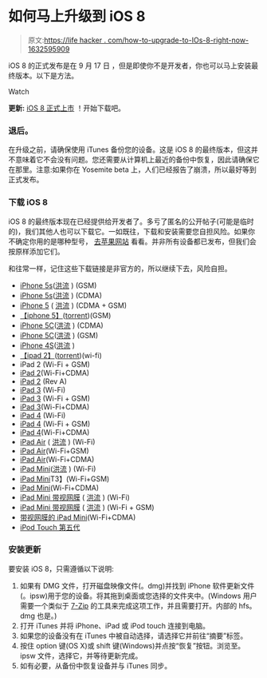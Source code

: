 # 如何马上升级到 iOS 8

> 原文:[https://life hacker . com/how-to-upgrade-to-IOs-8-right-now-1632595909](https://lifehacker.com/how-to-upgrade-to-ios-8-right-now-1632595909)

iOS 8 的正式发布是在 9 月 17 日 ，但是即使你不是开发者，你也可以马上安装最终版本。以下是方法。

Watch

**更新:** [iOS 8 正式上市](https://lifehacker.com/all-the-new-stuff-in-ios-8-1584893352) ！开始下载吧。

### 退后。

在升级之前，请确保使用 iTunes 备份您的设备。这是 iOS 8 的最终版本，但这并不意味着它不会没有问题。您还需要从计算机上最近的备份中恢复，因此请确保它在那里。注意:如果你在 Yosemite beta 上，人们已经报告了崩溃，所以最好等到正式发布。

### 下载 iOS 8

iOS 8 的最终版本现在已经提供给开发者了。多亏了匿名的公开帖子(可能是临时的)，我们其他人也可以下载它。一如既往，下载和安装需要您自担风险。如果你不确定你用的是哪种型号， [去苹果网站](http://support.apple.com/kb/ht3939) 看看。并非所有设备都已发布，但我们会按原样添加它们。

和往常一样，记住这些下载链接是非官方的，所以继续下去，风险自担。

*   [iPhone 5s](https://mega.co.nz/#!8chVRKbZ!nJEVbeaiE3EKpPh_JfS13n98g7t2HjGoNQw6t3fxHh4)([洪流](https://kickass.to/ios-8-ios8-gm-gold-master-final-build-12a365-with-activation-for-iphone-5s-model-a1457-a1518-a1528-a1530-t9559947.html) ) (GSM)
*   [iPhone 5s](https://mega.co.nz/#!y1xmjCzJ!MRbycYrkzOdrDLiGB4U0B5ZJ248LWv_cQkBRe6jf55Y)([洪流](https://kickass.to/ios-8-gm-seed-iphone-5s-model-a1453-a1533-12a365-t9560475.html) ) (CDMA)
*   [iPhone 5](https://mega.co.nz/#!K4MgmZAZ!aJAvwxcAlROwG-DjBrusrYjtvgpvdAezz518kLydY90) ( [洪流](https://kickass.to/ios-8-ios8-gm-gold-master-final-build-12a365-with-activation-for-iphone-5-model-a1429-cdma-t9560044.html) ) (CDMA + GSM)
*   [【iphone 5】](https://mega.co.nz/#!mhJCia6B!iCq08iiK9qffk_1vcUQvdAY15jexyVW5JfAG8KRSHJw)([torrent](https://kickass.to/ios-8-ios8-gm-gold-master-final-build-12a365-with-activation-for-iphone-5-model-a1428-gsm-t9560358.html))(GSM)
*   [iPhone 5C](http://bayfiles.net/file/1kpNm/RnG3b1/ios_8_gm_seed_iphone_5c_model_a1456_a1532_12a365.zip)([洪流](https://kickass.to/ios-8-gm-seed-iphone-5c-model-a1456-a1532-12a365-t9560476.html) ) (CDMA)
*   [iPhone 5C](http://bayfiles.net/file/1kpNc/ZAH9kI/ios_8_gm_seed_iphone_5c_model_a1507_a1516_a1526_a1529_12a365.zip)([洪流](https://kickass.to/ios-8-gm-seed-iphone-5c-model-a1507-a1516-a1526-a1529-12a365-t9560478.html) ) (GSM)
*   [iPhone 4S](https://mega.co.nz/#!6gFBVDpY!OXRFLv_SCkhcSnflxazPVsTndNmwnjdQLVqLKKQE7J8)([洪流](https://kickass.to/ios-8-ios8-gm-gold-master-final-build-12a365-with-activation-for-iphone-4s-t9560098.html) )
*   [【ipad 2】](http://bayfiles.net/file/1kpWV/FnMkQ9/ios_8_gm_seed_ipad_2_wifi_12a365.zip)([torrent](https://kickass.to/ios-8-ios8-gm-gold-master-final-build-12a365-with-activation-for-ipad-2-wi-fi-t9560506.html))(wi-fi)
*   iPad 2 (Wi-Fi + GSM)
*   [iPad 2](https://mega.co.nz/#!6xxgGb6B!EwiJT5g8cmfcCcZNC8HzeMvulGIIKBMWAbJHuYeNjOI)(Wi-Fi+CDMA)
*   [iPad 2](https://mega.co.nz/#!74wylLoL!lZOjf6dliVav-0ykuZFwgKch-EaTbHDuK0W9tTfFVPE) (Rev A)
*   [iPad 3](https://mega.co.nz/#!r903RDQK!VYUeKTZiuCmtz9F64dqf7S-IoCNKzTTaf5RA5BZMFvE) (Wi-Fi)
*   [iPad 3](http://bayfiles.net/file/1kpZi/m1wyNM/ios_8_gm_seed_ipad_wifi_cellular_model_for_att_12a365.zip) (Wi-Fi + GSM)
*   [iPad 3](https://mega.co.nz/#!qlhSDaTS!wsTVPdN9_XorPmIgRCjVYqxvMSGd8Xte_5OcOKjgZVQ)(Wi-Fi+CDMA)
*   [iPad 4](http://bayfiles.net/file/1kpR9/1KNEtO/ios_8_gm_seed_ipad_4th_generation_model_a1458_12a365.zip) (Wi-Fi)
*   [iPad 4](http://bayfiles.net/file/1kpQu/T3G3ff/ios_8_gm_seed_ipad_4th_generation_model_a1460_12a365.zip) (Wi-Fi + GSM)
*   [iPad 4](http://bayfiles.net/file/1kpQu/T3G3ff/ios_8_gm_seed_ipad_4th_generation_model_a1460_12a365.zip)(Wi-Fi+CDMA)
*   [iPad Air](http://bayfiles.net/file/1kpQ2/tPk3aJ/ios_8_gm_seed_ipad_air_model_a1474_12a365.zip) ( [洪流](https://kickass.to/ios-8-ios8-gm-gold-master-final-build-12a365-with-activation-for-ipad-air-model-a1474-t9560403.html) ) (Wi-Fi)
*   [iPad Air](http://bayfiles.net/file/1kpON/HSIgbs/ios_8_gm_seed_ipad_air_model_a1475_12a365.zip)(Wi-Fi+GSM)
*   [iPad Air](http://bayfiles.net/file/1kpPy/LVEaRt/ios_8_gm_seed_ipad_air_model_a1476_12a365.zip)(Wi-Fi+CDMA)
*   [iPad Mini](http://bayfiles.net/file/1kpTk/XLW03b/ios_8_gm_seed_ipad_mini_model_a1432_12a365.zip)([洪流](https://kickass.to/ios-8-ios8-gm-gold-master-final-build-12a365-with-activation-for-ipad-mini-model-a1432-t9560308.html) ) (Wi-Fi)
*   [iPad Mini](http://bayfiles.net/file/1kpUG/05vovC/ios_8_gm_seed_ipad_mini_model_a1454_12a365.zip)T3】(Wi-Fi+GSM)
*   [iPad Mini](http://bayfiles.net/file/1kpUi/f5ifAP/ios_8_gm_seed_ipad_mini_model_a1455_12a365.zip)(Wi-Fi+CDMA)
*   [iPad Mini 带视网膜](https://yadi.sk/d/Opa6wC-7bLJyU) ( [洪流](https://kickass.to/ios-8-ios8-gm-gold-master-final-build-12a365-with-activation-for-ipad-mini-model-a1489-t9560501.html) ) (Wi-Fi)
*   [iPad Mini 带视网膜](http://bayfiles.net/file/1kpS3/fSAz07/ios_8_gm_seed_ipad_mini_model_a1490_12a365.zip) ( [洪流](https://kickass.to/ios-8-ios8-gm-gold-master-final-build-12a365-with-activation-for-ipad-mini-model-a1490-t9560620.html) ) (Wi-Fi + GSM)
*   [带视网膜的 iPad Mini](http://bayfiles.net/file/1kpTO/kevcyf/ios_8_gm_seed_ipad_mini_model_a1491_12a365.zip)(Wi-Fi+CDMA)
*   [iPod Touch 第五代](https://mega.co.nz/#!mgdXHaTJ!F8NROKwaWiUFZWIR-KQ40tHzCA3qG_TbGXX_wYmsuMs)

### 安装更新

要安装 iOS 8，只需遵循以下说明:

1.  如果有 DMG 文件，打开磁盘映像文件(。dmg)并找到 iPhone 软件更新文件(。ipsw)用于您的设备。将其拖到桌面或您选择的文件夹中。(Windows 用户需要一个类似于 [7-Zip](http://www.7-zip.org/) 的工具来完成这项工作，并且需要打开。内部的 hfs。dmg 也是。)
2.  打开 iTunes 并将 iPhone、iPad 或 iPod touch 连接到电脑。
3.  如果您的设备没有在 iTunes 中被自动选择，请选择它并前往“摘要”标签。
4.  按住 option 键(OS X)或 shift 键(Windows)并点按“恢复”按钮。浏览至。ipsw 文件，选择它，并等待更新完成。
5.  如有必要，从备份中恢复设备并与 iTunes 同步。